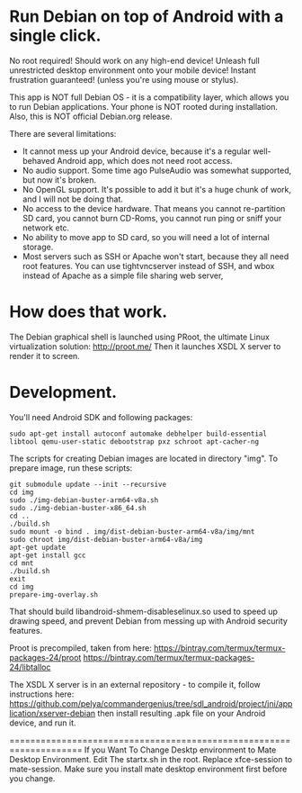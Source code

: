 Run Debian on top of Android with a single click.
=================================================

No root required! Should work on any high-end device!
Unleash full unrestricted desktop environment onto your mobile device!
Instant frustration guaranteed! (unless you're using mouse or stylus).

This app is NOT full Debian OS - it is a compatibility layer, which allows you to run Debian applications.
Your phone is NOT rooted during installation.
Also, this is NOT official Debian.org release.

There are several limitations:

- It cannot mess up your Android device, because it's a regular well-behaved Android app, which does not need root access.
- No audio support. Some time ago PulseAudio was somewhat supported, but now it's broken.
- No OpenGL support. It's possible to add it but it's a huge chunk of work, and I will not be doing that.
- No access to the device hardware. That means you cannot re-partition SD card, you cannot burn CD-Roms, you cannot run ping or sniff your network etc.
- No ability to move app to SD card, so you will need a lot of internal storage.
- Most servers such as SSH or Apache won't start, because they all need root features.
  You can use tightvncserver instead of SSH, and wbox instead of Apache as a simple file sharing web server,

How does that work.
===================

The Debian graphical shell is launched using PRoot, the ultimate Linux virtualization solution: http://proot.me/
Then it launches XSDL X server to render it to screen.

Development.
============

You'll need Android SDK and following packages:
```
sudo apt-get install autoconf automake debhelper build-essential libtool qemu-user-static debootstrap pxz schroot apt-cacher-ng
```

The scripts for creating Debian images are located in directory "img".
To prepare image, run these scripts:

```
git submodule update --init --recursive
cd img
sudo ./img-debian-buster-arm64-v8a.sh
sudo ./img-debian-buster-x86_64.sh
cd ..
./build.sh
sudo mount -o bind . img/dist-debian-buster-arm64-v8a/img/mnt
sudo chroot img/dist-debian-buster-arm64-v8a/img
apt-get update
apt-get install gcc
cd mnt
./build.sh
exit
cd img
prepare-img-overlay.sh
```
That should build libandroid-shmem-disableselinux.so used to speed up drawing speed,
and prevent Debian from messing up with Android security features.

Proot is precompiled, taken from here:
https://bintray.com/termux/termux-packages-24/proot
https://bintray.com/termux/termux-packages-24/libtalloc

The XSDL X server is in an external repository - to compile it, follow instructions here:
https://github.com/pelya/commandergenius/tree/sdl_android/project/jni/application/xserver-debian
then install resulting .apk file on your Android device, and run it.

====================================================================
If you Want To Change Desktp environment to Mate Desktop Environment. Edit The startx.sh in the root. Replace xfce-session to mate-session.
Make sure you install mate desktop environment first before you change.
